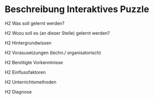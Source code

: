 # Beschreibung Interaktives Puzzle 


H2 Was soll gelernt werden?

H2 Wozu soll es (an dieser Stelle) gelernt werden?

H2 Hintergrundwissen 

H2 Vorasusetzungen (techn./ organisatorisch)

H2 Benötigte Vorkenntnisse

H2 Einflussfaktoren

H2 Unterrichtsmethoden

H2 Diagnose

